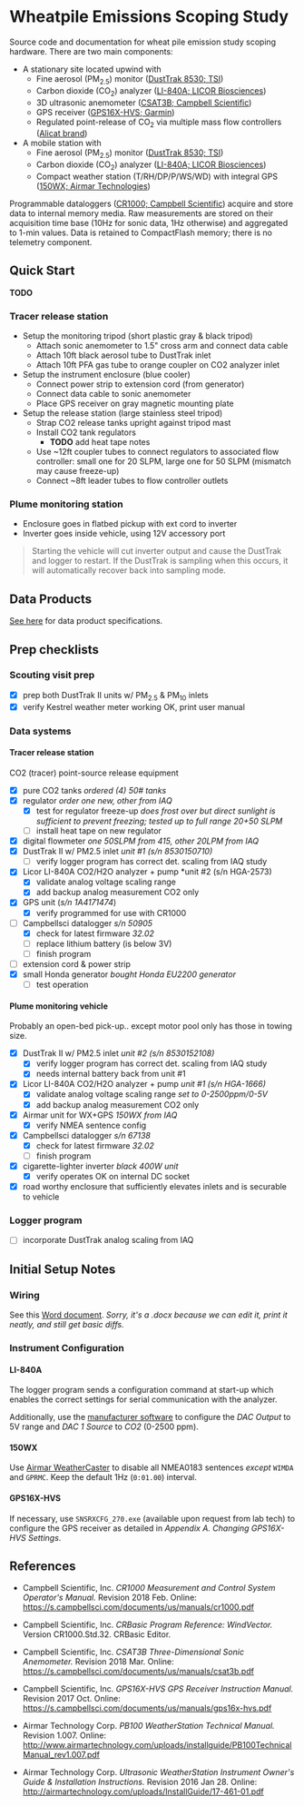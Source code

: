# Wheatpile Emissions Scoping Study

Source code and documentation for wheat pile emission study scoping hardware.
There are two main components:

* A stationary site located upwind with
    * Fine aerosol (PM<sub>2.5</sub>) monitor ([DustTrak 8530; TSI](http://www.tsi.com/DUSTTRAK-II-Aerosol-Monitor-8530/))
    * Carbon dioxide (CO<sub>2</sub>) analyzer ([LI-840A; LICOR Biosciences](https://www.licor.com/env/products/gas_analysis/LI-840A/))
    * 3D ultrasonic anemometer ([CSAT3B; Campbell Scientific](https://www.campbellsci.com/csat3b))
    * GPS receiver ([GPS16X-HVS; Garmin](https://www.campbellsci.com/gps16x-hvs))
    * Regulated point-release of CO<sub>2</sub> via multiple mass flow controllers ([Alicat brand](https://www.alicat.com/product/gas-mass-flow-controllers/))
* A mobile station with
    * Fine aerosol (PM<sub>2.5</sub>) monitor ([DustTrak 8530; TSI](http://www.tsi.com/DUSTTRAK-II-Aerosol-Monitor-8530/))
    * Carbon dioxide (CO<sub>2</sub>) analyzer ([LI-840A; LICOR Biosciences](https://www.licor.com/env/products/gas_analysis/LI-840A/))
    * Compact weather station (T/RH/DP/P/WS/WD) with integral GPS ([150WX; Airmar Technologies](http://www.airmartechnology.com/productdescription.html?id=155))

Programmable dataloggers ([CR1000; Campbell Scientific](http://www.campbellsci.com/cr1000))
acquire and store data to internal memory media. Raw measurements are stored on
their acquisition time base (10Hz for sonic data, 1Hz otherwise) and aggregated
to 1-min values. Data is retained to CompactFlash memory; there is no telemetry
component.


## Quick Start

**TODO**

### Tracer release station

* Setup the monitoring tripod (short plastic gray & black tripod)
    * Attach sonic anemometer to 1.5" cross arm and connect data cable
    * Attach 10ft black aerosol tube to DustTrak inlet 
    * Attach 10ft PFA gas tube to orange coupler on CO2 analyzer inlet
* Setup the instrument enclosure (blue cooler)
    * Connect power strip to extension cord (from generator)
    * Connect data cable to sonic anemometer
    * Place GPS receiver on gray magnetic mounting plate
* Setup the release station (large stainless steel tripod)
    * Strap CO2 release tanks upright against tripod mast
    * Install CO2 tank regulators
        * **TODO** add heat tape notes
    * Use ~12ft coupler tubes to connect regulators to associated flow controller:
      small one for 20 SLPM, large one for 50 SLPM (mismatch may cause freeze-up)
    * Connect ~8ft leader tubes to flow controller outlets

### Plume monitoring station

* Enclosure goes in flatbed pickup with ext cord to inverter
* Inverter goes inside vehicle, using 12V accessory port

> Starting the vehicle will cut inverter output and cause the DustTrak and
> logger to restart. If the DustTrak is sampling when this occurs, it will
> automatically recover back into sampling mode.


## Data Products 

[See here](doc/data.md) for data product specifications.


## Prep checklists

### Scouting visit prep

* [x] prep both DustTrak II units w/ PM<sub>2.5</sub> & PM<sub>10</sub> inlets
* [x] verify Kestrel weather meter working OK, print user manual

### Data systems

#### Tracer release station

CO2 (tracer) point-source release equipment

* [x] pure CO2 tanks *ordered (4) 50# tanks*
* [x] regulator *order one new, other from IAQ*
    * [x] test for regulator freeze-up *does frost over but direct sunlight is
          sufficient to prevent freezing; tested up to full range 20+50 SLPM*
    * [ ] install heat tape on new regulator
* [x] digital flowmeter *one 50SLPM from 415, other 20LPM from IAQ*
* [x] DustTrak II w/ PM2.5 inlet *unit #1 (s/n 8530150710)*
    * [ ] verify logger program has correct det. scaling from IAQ study
* [x] Licor LI-840A CO2/H2O analyzer + pump *unit #2 (s/n HGA-2573)
    * [x] validate analog voltage scaling range
    * [x] add backup analog measurement CO2 only
* [x] GPS unit (*s/n 1A4171474*)
    * [x] verify programmed for use with CR1000
* [ ] Campbellsci datalogger *s/n 50905*
    * [x] check for latest firmware *32.02*
    * [ ] replace lithium battery (is below 3V)
    * [ ] finish program
* [ ] extension cord & power strip
* [x] small Honda generator *bought Honda EU2200 generator*
    * [ ] test operation

#### Plume monitoring vehicle

Probably an open-bed pick-up.. except motor pool only has those in towing size.

* [x] DustTrak II w/ PM2.5 inlet *unit #2 (s/n 8530152108)*
    * [x] verify logger program has correct det. scaling from IAQ study
    * [x] needs internal battery back from unit #1
* [x] Licor LI-840A CO2/H2O analyzer + pump *unit #1 (s/n HGA-1666)*
    * [x] validate analog voltage scaling range *set to 0-2500ppm/0-5V*
    * [x] add backup analog measurement CO2 only
* [x] Airmar unit for WX+GPS *150WX from IAQ*
    * [x] verify NMEA sentence config
* [x] Campbellsci datalogger *s/n 67138*
    * [x] check for latest firmware *32.02*
    * [ ] finish program
* [x] cigarette-lighter inverter *black 400W unit*
    * [x] verify operates OK on internal DC socket
* [x] road worthy enclosure that sufficiently elevates inlets and is securable to vehicle

### Logger program

* [ ] incorporate DustTrak analog scaling from IAQ


## Initial Setup Notes

### Wiring

See this [Word document](wiring.docx). *Sorry, it's a .docx because we can edit
it, print it neatly, and still get basic diffs.*

### Instrument Configuration

#### LI-840A

The logger program sends a configuration command at start-up which enables the 
correct settings for serial communication with the analyzer.

Additionally, use the [manufacturer software](https://www.licor.com/env/products/gas_analysis/LI-840A/software.html)
to configure the *DAC Output* to 5V range and *DAC 1 Source* to *CO2* (0-2500 ppm).

#### 150WX

Use [Airmar WeatherCaster](http://www.airmartechnology.com/software-downloads.html)
to disable all NMEA0183 sentences *except* `WIMDA` and `GPRMC`. Keep the
default 1Hz (`0:01.00`) interval.

#### GPS16X-HVS

If necessary, use `SNSRXCFG_270.exe` (available upon request from lab tech) to
configure the GPS receiver as detailed in *Appendix A. Changing GPS16X-HVS
Settings*.


## References

* Campbell Scientific, Inc. *CR1000 Measurement and Control System Operator's
  Manual.* Revision 2018 Feb. 
  Online: <https://s.campbellsci.com/documents/us/manuals/cr1000.pdf>

* Campbell Scientific, Inc. *CRBasic Program Reference: WindVector.* Version
  CR1000.Std.32. CRBasic Editor.

* Campbell Scientific, Inc. *CSAT3B Three-Dimensional Sonic Anemometer.* Revision
  2018 Mar. Online: <https://s.campbellsci.com/documents/us/manuals/csat3b.pdf>

* Campbell Scientific, Inc. *GPS16X-HVS GPS Receiver Instruction Manual.*
  Revision 2017 Oct. Online: <https://s.campbellsci.com/documents/us/manuals/gps16x-hvs.pdf>

* Airmar Technology Corp. *PB100 WeatherStation Technical Manual.* Revision 1.007.
  Online: <http://www.airmartechnology.com/uploads/installguide/PB100TechnicalManual_rev1.007.pdf>

* Airmar Technology Corp. *Ultrasonic WeatherStation Instrument Owner's Guide &
  Installation Instructions.* Revision 2016 Jan 28.
  Online: <http://airmartechnology.com/uploads/InstallGuide/17-461-01.pdf>


